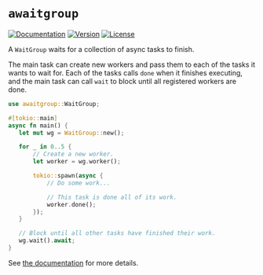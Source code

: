 # `awaitgroup`

[![Documentation](https://img.shields.io/badge/docs-0.6.0-4d76ae?style=for-the-badge)](https://docs.rs/awaitgroup/0.6.0)
[![Version](https://img.shields.io/crates/v/awaitgroup?style=for-the-badge)](https://crates.io/crates/awaitgroup)
[![License](https://img.shields.io/crates/l/awaitgroup?style=for-the-badge)](https://crates.io/crates/awaitgroup)

 A `WaitGroup` waits for a collection of async tasks to finish.
 
The main task can create new workers and pass them to each of the tasks it wants to wait for. Each of the tasks calls `done` when
it finishes executing, and the main task can call `wait` to block until all registered workers are done.

 ```rust
 use awaitgroup::WaitGroup;

 #[tokio::main]
 async fn main() {
    let mut wg = WaitGroup::new();

    for _ in 0..5 {
        // Create a new worker.
        let worker = wg.worker();

        tokio::spawn(async {
            // Do some work...

            // This task is done all of its work.
            worker.done();
        });
    }

    // Block until all other tasks have finished their work.
    wg.wait().await;
}
```

See [the documentation](https://docs.rs/awaitgroup) for more details.
